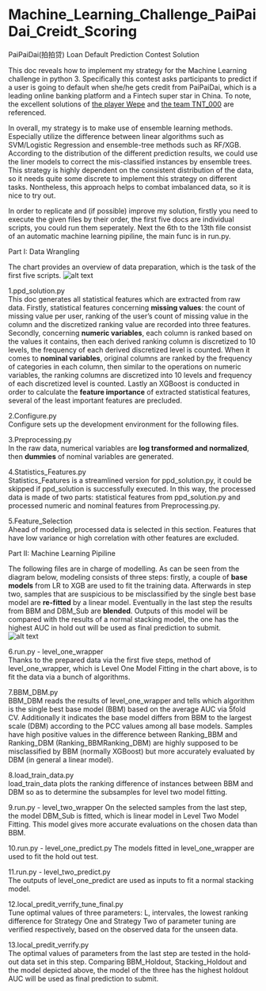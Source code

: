 # Machine_Learning_Challenge_PaiPaiDai_Creidt_Scoring
PaiPaiDai(拍拍贷) Loan Default Prediction Contest Solution  

This doc reveals how to implement my strategy for the Machine Learning challenge in python 3. Specifically this contest asks participants to predict if a user is going to default when she/he gets credit from PaiPaiDai, which is a leading online banking platform and a Fintech super star in China. To note, the excellent solutions of [the player Wepe](http://bbs.pkbigdata.com/static/348_detail.html) and [the team TNT_000](http://bbs.pkbigdata.com/static/417_detail.html) are referenced.  

In overall, my strategy is to make use of ensemble learning methods. Especially utilize the difference between linear algorithms such as SVM/Logistic Regression and ensemble-tree methods such as RF/XGB. According to the distribution of the different prediction results, we could use the liner models to correct the mis-classified instances by ensemble trees. This strategy is highly dependent on the consistent distribution of the data, so it needs quite some discrete to implement this strategy on different tasks. Nontheless, this approach helps to combat imbalanced data, so it is nice to try out.

In order to replicate and (if possible) improve my solution, firstly you need to execute the given files by their order, the first five docs are individual scripts, you could run them seperately. Next the 6th to the 13th file consist of an automatic machine learning pipiline, the main func is in run.py.  

Part I: Data Wrangling 

The  chart  provides  an  overview  of data  preparation, which  is  the  task  of  the  first  five  scripts.
![alt text](https://github.com/PengInGitHub/Machine_Learning_Challenge_PaiPaiDai_Creidt_Scoring/blob/master/data_preparation.png)

1.ppd_solution.py  
This doc generates all statistical features which are extracted from raw data. Firstly, statistical
features concerning **missing values**: the count of missing value per user, ranking of the
user’s count of missing value in the column and the discretized ranking value are recorded
into three features. Secondly, concerning **numeric variables**, each column is ranked based
on the values it contains, then each derived ranking column is discretized to 10 levels, the
frequency of each derived discretized level is counted. When it comes to **nominal
variables**, original columns are ranked by the frequency of categories in each column, then
similar to the operations on numeric variables, the ranking columns are discretized into 10
levels and frequency of each discretized level is counted. Lastly an XGBoost is conducted
in order to calculate the **feature importance** of extracted statistical features, several of the
least  important  features  are  precluded.  

2.Configure.py  
Configure  sets  up  the  development  environment  for  the  following  files.  

3.Preprocessing.py  
In the raw data, numerical variables are **log transformed and normalized**, then **dummies** of
nominal  variables  are  generated.  

4.Statistics_Features.py  
Statistics_Features is a streamlined version for ppd_solution.py, it could be skipped if
ppd_solution is successfully executed. In this way, the processed data is made of two parts:
statistical features from ppd_solution.py and processed numeric and nominal features from
Preprocessing.py.  

5.Feature_Selection  
Ahead of modeling, processed data is selected in this section. Features that have low
variance  or  high  correlation  with  other  features  are  excluded.  

Part II: Machine Learning Pipiline  

The following files are in charge of modelling. As can be seen from the diagram below,
modeling consists of three steps: firstly, a couple of **base models** from LR to XGB are used
to fit the training data. Afterwards in step two, samples that are suspicious to be
misclassified by the single best base model are **re-fitted** by a linear model. Eventually in the
last step the results from BBM and DBM_Sub are **blended**. Outputs of this model will be
compared with the results of a normal stacking model, the one has the highest AUC in
hold out  will  be  used  as  final  prediction  to  submit.  
![alt text](https://github.com/PengInGitHub/Machine_Learning_Challenge_PaiPaiDai_Creidt_Scoring/blob/master/modelling.png)

6.run.py - level_one_wrapper  
Thanks to the prepared data via the first five steps, method of level_one_wrapper, which is Level  One  Model  Fitting  in  the  chart  above,  is  to  fit  the  data  via  a  bunch  of  algorithms.

7.BBM_DBM.py  
BBM_DBM reads the results of level_one_wrapper and tells which algorithm is the single
best base model (BBM) based on the average AUC via 5­fold CV. Additionally it indicates
the base model differs from BBM to the largest scale (DBM) according to the PCC values
among all base models. Samples have high positive values in the difference between
Ranking_BBM and Ranking_DBM (Ranking_BBM­Ranking_DBM) are highly supposed
to be misclassified by BBM (normally XGBoost) but more accurately evaluated by DBM
(in  general  a  linear  model).  

8.load_train_data.py  
load_train_data plots the ranking difference of instances between BBM and DBM so as to
determine  the  subsamples  for  level  two  model  fitting.  

9.run.py - level_two_wrapper 
On the selected samples from the last step, the model DBM_Sub is fitted, which is linear
model in Level Two Model Fitting. This model gives more accurate evaluations on the
chosen  data  than  BBM.  

10.run.py - level_one_predict.py
The  models  fitted  in  level_one_wrapper  are  used  to  fit  the  hold out  test.  

11.run.py - level_two_predict.py  
The  outputs  of  level_one_predict  are  used  as  inputs  to  fit  a  normal  stacking  model. 

12.local_predit_verrify_tune_final.py    
Tune optimal values of three parameters: L, intervales, the lowest ranking difference for
Strategy One and Strategy Two of parameter tuning are verified respectively, based on the
observed  data  for  the  unseen  data.  

13.local_predit_verrify.py  
The optimal values of parameters from the last step are tested in the hold­out data set in this step. Comparing BBM_Holdout, Stacking_Holdout and the model depicted above, the model  of  the  three  has  the  highest  hold­out  AUC  will  be  used  as  final  prediction  to  submit.

